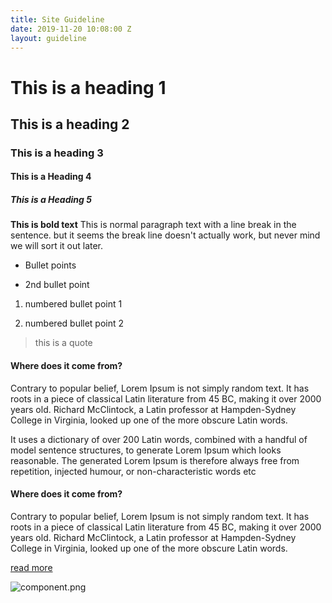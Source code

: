 ```yaml
---
title: Site Guideline
date: 2019-11-20 10:08:00 Z
layout: guideline
---
```


# This is a heading 1

## This is a heading 2

### This is a heading 3

#### This is a Heading 4

##### This is a Heading 5

**This is bold text**
This is normal paragraph text with a
line break in the sentence. but it seems the break line doesn't actually work, but never mind we will sort it out later.

* Bullet points

* 2nd bullet point

1.  numbered bullet point 1

2.  numbered bullet point 2

> this is a quote

#### Where does it come from?

Contrary to popular belief, Lorem Ipsum is not simply random text. It has roots in a piece of classical Latin literature from 45 BC, making it over 2000 years old. Richard McClintock, a Latin professor at Hampden-Sydney College in Virginia, looked up one of the more obscure Latin words.

It uses a dictionary of over 200 Latin words, combined with a handful of model sentence structures, to generate Lorem Ipsum which looks reasonable. The generated Lorem Ipsum is therefore always free from repetition, injected humour, or non-characteristic words etc

#### Where does it come from?

Contrary to popular belief, Lorem Ipsum is not simply random text. It has roots in a piece of classical Latin literature from 45 BC, making it over 2000 years old. Richard McClintock, a Latin professor at Hampden-Sydney College in Virginia, looked up one of the more obscure Latin words.

[read more](#)

![component.png](/uploads/component.png)